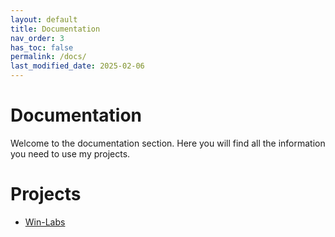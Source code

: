 ```yaml
---
layout: default
title: Documentation
nav_order: 3
has_toc: false
permalink: /docs/
last_modified_date: 2025-02-06
---
```


# Documentation

Welcome to the documentation section. Here you will find all the information you need to use my projects.


# Projects

- [Win-Labs](/Github-Pages/docs/Win-Labs/)


